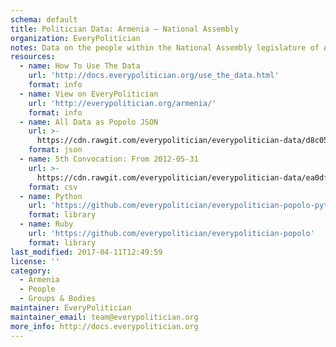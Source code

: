 ```yaml
---
schema: default
title: Politician Data: Armenia — National Assembly
organization: EveryPolitician
notes: Data on the people within the National Assembly legislature of Armenia.
resources:
  - name: How To Use The Data
    url: 'http://docs.everypolitician.org/use_the_data.html'
    format: info
  - name: View on EveryPolitician
    url: 'http://everypolitician.org/armenia/'
    format: info
  - name: All Data as Popolo JSON
    url: >-
      https://cdn.rawgit.com/everypolitician/everypolitician-data/d8c05dc41a3a123691084a10c8e987b7fd9e948c/data/Armenia/Assembly/ep-popolo-v1.0.json
    format: json
  - name: 5th Convocation: From 2012-05-31
    url: >-
      https://cdn.rawgit.com/everypolitician/everypolitician-data/ea0dfd977952de3d65b38255f90e2ab1b303c5f1/data/Armenia/Assembly/term-5.csv
    format: csv
  - name: Python
    url: 'https://github.com/everypolitician/everypolitician-popolo-python'
    format: library
  - name: Ruby
    url: 'https://github.com/everypolitician/everypolitician-popolo'
    format: library
last_modified: 2017-04-11T12:49:59
license: ''
category:
  - Armenia
  - People
  - Groups & Bodies
maintainer: EveryPolitician
maintainer_email: team@everypolitician.org
more_info: http://docs.everypolitician.org
---
```

